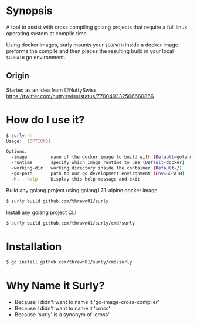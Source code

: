 # Synopsis
A tool to assist with cross compiling golang projects that
require a full linux operating system at compile time.

Using docker images, surly mounts your `$GOPATH` inside a docker image
preforms the compile and then places the resulting build in your local
 `$GOPATH` go environment.

## Origin
Started as an idea from @NuttySwiss
https://twitter.com/nuttyswiss/status/770049332506660866

# How do I use it?
```bash
$ surly -h
Usage:  [OPTIONS]

Options:
  -image         name of the docker image to build with (Default=golang:1.7.1-alpine)
  -runtime       specify which image runtime to use (Default=docker)
  -working-dir   working directory inside the container (Default=/)
  -go-path       path to our go development environment (Env=GOPATH)
  -h, --help     Display this help message and exit
```

Build any golang project using golang1.7.1-alpine docker image
```bash
$ surly build github.com/thrawn01/surly
```
Install any golang project CLI
```bash
$ surly build github.com/thrawn01/surly/cmd/surly
```

# Installation
```bash
$ go install github.com/thrawn01/surly/cmd/surly
```

# Why Name it Surly?
* Because I didn't want to name it 'go-image-cross-compiler'
* Because I didn't want to name it 'cross'
* Because 'surly' is a synonym of 'cross'


